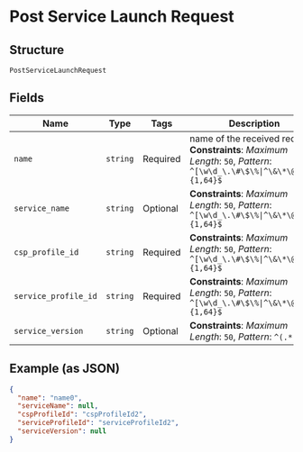 
# Post Service Launch Request

## Structure

`PostServiceLaunchRequest`

## Fields

| Name | Type | Tags | Description |
|  --- | --- | --- | --- |
| `name` | `string` | Required | name of the received request<br>**Constraints**: *Maximum Length*: `50`, *Pattern*: `^[\w\d_\.\#\$\%\|^\&\*\@\!\-]{1,64}$` |
| `service_name` | `string` | Optional | **Constraints**: *Maximum Length*: `50`, *Pattern*: `^[\w\d_\.\#\$\%\|^\&\*\@\!\-]{1,64}$` |
| `csp_profile_id` | `string` | Required | **Constraints**: *Maximum Length*: `50`, *Pattern*: `^[\w\d_\.\#\$\%\|^\&\*\@\!\-]{1,64}$` |
| `service_profile_id` | `string` | Required | **Constraints**: *Maximum Length*: `50`, *Pattern*: `^[\w\d_\.\#\$\%\|^\&\*\@\!\-]{1,64}$` |
| `service_version` | `string` | Optional | **Constraints**: *Maximum Length*: `50`, *Pattern*: `^(.*)$` |

## Example (as JSON)

```json
{
  "name": "name0",
  "serviceName": null,
  "cspProfileId": "cspProfileId2",
  "serviceProfileId": "serviceProfileId2",
  "serviceVersion": null
}
```

